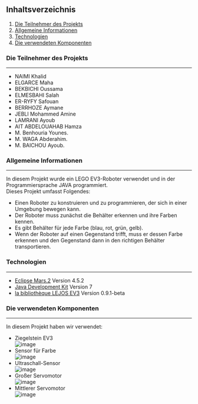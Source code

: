 ## Inhaltsverzeichnis
1. [Die Teilnehmer des Projekts](#participants)
2. [Allgemeine Informationen](#general-info)
3. [Technologien](#technologies)
4. [Die verwendeten Komponenten](#composants)

<a name="participants"></a>
### Die Teilnehmer des Projekts
***
* NAIMI Khalid
* ELGARCE Maha
* BEKBICHI Oussama
* ELMESBAHI Salah
* ER-RYFY Safouan
* BERRHOZE Aymane
* JEBLI Mohammed Amine
* LAMRANI Ayoub
* AIT ABDELOUAHAB Hamza
* M. Benhouria Younes.
* M. WAGA Abderahim.
* M. BAICHOU Ayoub.

<a name="general-info"></a>
### Allgemeine Informationen
***
In diesem Projekt wurde ein LEGO EV3-Roboter verwendet und in der Programmiersprache JAVA programmiert.<br>
Dieses Projekt umfasst Folgendes:
- Einen Roboter zu konstruieren und zu programmieren, der sich in einer Umgebung bewegen kann.
- Der Roboter muss zunächst die Behälter erkennen und ihre Farben kennen.
- Es gibt Behälter für jede Farbe (blau, rot, grün, gelb).
- Wenn der Roboter auf einen Gegenstand trifft, muss er dessen Farbe erkennen und den Gegenstand dann in den richtigen Behälter transportieren.
<a name="technologies"></a>
### Technologien
***
* [Eclipse Mars.2](https://www.eclipse.org/downloads/packages/release/mars/2) Version 4.5.2
* [Java Development Kit](https://www.oracle.com/java/technologies/javase/javase7-archive-downloads.html) Version 7
* [la bibliothèque LEJOS EV3](https://sourceforge.net/projects/ev3.lejos.p/files/) Version 0.9.1-beta

<a name="composants"></a>
### Die verwendeten Komponenten
***
In diesem Projekt haben wir verwendet:
* Ziegelstein EV3 <br> ![image](https://user-images.githubusercontent.com/62512328/111887770-9ecad900-89d7-11eb-8437-83950974a325.png)
* Sensor für Farbe <br> ![image](https://user-images.githubusercontent.com/62512328/111887893-5bbd3580-89d8-11eb-9e9a-d3fb66fc2d90.png)
* Ultraschall-Sensor <br> ![image](https://user-images.githubusercontent.com/62512328/111887925-9a52f000-89d8-11eb-9539-ded1feedb147.png)
* Großer Servomotor <br> ![image](https://user-images.githubusercontent.com/62512328/111888060-78a63880-89d9-11eb-9d1d-e0a6e634f356.png)
* Mittlerer Servomotor <br> ![image](https://user-images.githubusercontent.com/62512328/111888020-35e46080-89d9-11eb-842f-f44afd98f83b.png)


